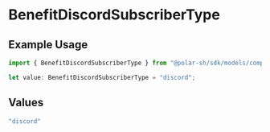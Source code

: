 # BenefitDiscordSubscriberType

## Example Usage

```typescript
import { BenefitDiscordSubscriberType } from "@polar-sh/sdk/models/components";

let value: BenefitDiscordSubscriberType = "discord";
```

## Values

```typescript
"discord"
```